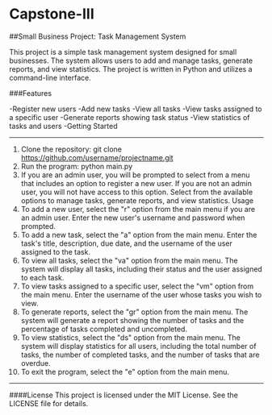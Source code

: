 # Capstone-III

##Small Business Project: Task Management System

This project is a simple task management system designed for small businesses. The system allows users to add and manage tasks, generate reports, and view statistics. The project is written in Python and utilizes a command-line interface.

###Features

-Register new users
-Add new tasks
-View all tasks
-View tasks assigned to a specific user
-Generate reports showing task status
-View statistics of tasks and users
-Getting Started


________________________________________________________________________
1. Clone the repository: git clone https://github.com/username/projectname.git
2. Run the program: python main.py
3. If you are an admin user, you will be prompted to select from a menu that includes an option to register a new user. If you are not an admin user, you will not have access to this option.
Select from the available options to manage tasks, generate reports, and view statistics.
Usage
4. To add a new user, select the "r" option from the main menu if you are an admin user. Enter the new user's username and password when prompted.
5. To add a new task, select the "a" option from the main menu. Enter the task's title, description, due date, and the username of the user assigned to the task.
6. To view all tasks, select the "va" option from the main menu. The system will display all tasks, including their status and the user assigned to each task.
7. To view tasks assigned to a specific user, select the "vm" option from the main menu. Enter the username of the user whose tasks you wish to view.
8. To generate reports, select the "gr" option from the main menu. The system will generate a report showing the number of tasks and the percentage of tasks completed and uncompleted.
9. To view statistics, select the "ds" option from the main menu. The system will display statistics for all users, including the total number of tasks, the number of completed tasks, and the number of tasks that are overdue.
10. To exit the program, select the "e" option from the main menu.
___________________________________________________________________________________


####License
This project is licensed under the MIT License. See the LICENSE file for details.
